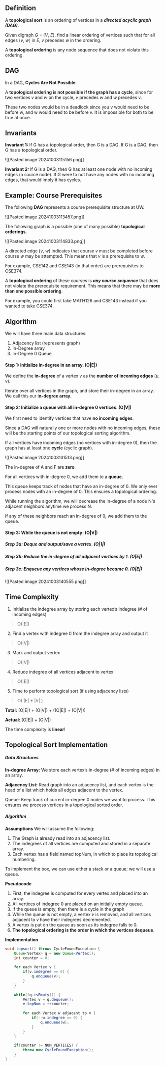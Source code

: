 ## **Definition**

A **topological sort** is an ordering of vertices in a **_directed acyclic graph (DAG)_**.

Given digraph _G_ = (_V_, _E_), find a linear ordering of vertices such that for all edges (_v_, _w_) in _E_, _v_ precedes _w_ in the ordering.

A **topological ordering** is any node sequence that does not violate this ordering.
## DAG

In a DAG, **Cycles Are Not Possible**.

A **topological ordering is not possible if the graph has a cycle**, since for two vertices _v_ and _w_ on the cycle, _v_ precedes _w_ and _w_ precedes _v_.

These two nodes would be in a deadlock since you v would need to be before w, and w would need to be before v. It is impossible for both to be true at once.
## Invariants

**Invariant 1:**
If G has a topological order, then G is a DAG.
If G is a DAG, then G has a topological order.

![[Pasted image 20241003115156.png]]

**Invariant 2:**
If G is a DAG, then G has at least one node with no incoming edges (a source node).
If G were to not have any nodes with no incoming edges, that would imply it has cycles.
## **Example: Course Prerequisites**

The following **DAG** represents a course prerequisite structure at UW.

![[Pasted image 20241003113457.png]]

The following graph is a possible (one of many possible) **topological orderings**.

![[Pasted image 20241003114833.png]]

A directed edge (_v_, _w_) indicates that course _v_ must be completed before course _w_ may be attempted. This means that _v_ is a prerequisite to _w_.

For example, CSE142 and CSE143 (in that order) are prerequisites to CSE374.

A **topological ordering** of these courses is **_any course_ _sequence_** that does not violate the prerequisite requirement. This means that there may be **more than one possible ordering**.

For example, you could first take MATH126 and CSE143 instead if you wanted to take CSE374.
## Algorithm

We will have three main data structures:
1. Adjacency list (represents graph)
2. In-Degree array
3. In-Degree 0 Queue
#### **Step 1:** Initialize in-degree in an array. (O|E|)

We define the **in-degree** of a vertex _v_ as the **number of incoming edges** (_u_, _v_).

Iterate over all vertices in the graph, and store their in-degree in an array. 
We call this our **in-degree array**.

#### Step 2: Initialize a queue with all in-degree 0 vertices. (O|V|)

We first need to identify vertices that have **no incoming edges**.

Since a DAG will naturally one or more nodes with no incoming edges, these will be the starting points of our topological sorting algorithm.

If all vertices have incoming edges (no vertices with in-degree 0), then the graph has at least one **cycle** (cyclic graph).

![[Pasted image 20241003131513.png]]

The in-degree of A and F are **zero**.

For all vertices with in-degree 0, we add them to a **queue**. 

This queue keeps track of nodes that have an in-degree of 0. We only ever process nodes with an in-degree of 0. This ensures a topological ordering.

While running the algorithm, we will decrease the in-degree of a node N's adjacent neighbors anytime we process N. 

If any of these neighbors reach an in-degree of 0, we add them to the queue.
#### Step 3: While the queue is not empty: (O|V|)

##### Step 3a: Deque and output/save a vertex. (O|1|)
##### Step 3b: Reduce the in-degree of all adjacent vertices by 1. (O|E|)
##### Step 3c: Enqueue any vertices whose in-degree became 0. (O|E|)

![[Pasted image 20241003140555.png]]
## Time Complexity

1. Initialize the indegree array by storing each vertex’s indegree (# of incoming edges)

>O(|E|)

2. Find a vertex with indegree 0 from the indegree array and output it

>O(|V|)

3. Mark and output vertex

>O(|V|)

4. Reduce indegree of all vertices adjacent to vertex

>O(|E|)

5. Time to perform topological sort (if using adjacency lists)

> O( |E| + |V| )

**Total:** 
(O|E|) + (O|V|) + ((O|E|) + (O|V|))

**Actual:** 
(O|E|) + (O|V|)

The time complexity is **linear**!
## **Topological Sort Implementation**

##### **Data Structures**

**In-degree Array:** We store each vertex’s in-degree (# of incoming edges) in an array.

**Adjacency List:** Read graph into an adjacency list, and each vertex is the head of a list which holds all edges adjacent to the vertex.

Queue: Keep track of current in-degree 0 nodes we want to process. This ensures we process vertices in a topological sorted order.
##### **Algorithm**

**Assumptions**
We will assume the following: 
1. The Graph is already read into an adjacency list.
2. The indegrees of all vertices are computed and stored in a separate array.
3. Each vertex has a field named topNum, in which to place its topological numbering.

To implement the box, we can use either a stack or a queue; we will use a queue.

**Pseudocode**
1. First, the indegree is computed for every vertex and placed into an array.
2. All vertices of indegree 0 are placed on an initially empty queue.
3. If the queue is empty, then there is a cycle in the graph.
4. While the queue is not empty, a vertex _v_ is removed, and all vertices adjacent to _v_ have their indegrees decremented.
5. A vertex is put on the queue as soon as its indegree falls to 0.
6. **The topological ordering is the order in which the vertices dequeue.**

**Implementation**
```Java
void topsort() throws CycleFoundException {
	Queue<Vertex> q = new Queue<Vertex();
	int counter = 0;
	
	for each Vertex v {
		if(v.indegree == 0) {
			q.enqueue(v);
		}
	}
	
	while(!q.isEmpty()) {
		Vertex v = q.dequeue();
		v.topNum = ++counter;
		
		for each Vertex w adjacent to v {
			if(--w.indegree == 0) {
				q.enqueue(w);
			}
		}
	}
	
	if(counter != NUM_VERTICES) {
		throw new CycleFoundException();
	}
}
```

